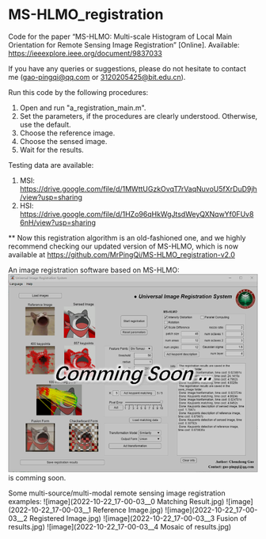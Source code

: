 # MS-HLMO_registration

Code for the paper “MS-HLMO: Multi-scale Histogram of Local Main Orientation for Remote Sensing Image Registration” [Online]. Available: https://ieeexplore.ieee.org/document/9837033

If you have any queries or suggestions, please do not hesitate to contact me (gao-pingqi@qq.com or 3120205425@bit.edu.cn).

Run this code by the following procedures:

1. Open and run "a_registration_main.m".
2. Set the parameters, if the procedures are clearly understood. Otherwise, use the default.
3. Choose the reference image.
4. Choose the sensed image.
5. Wait for the results.


Testing data are available:

1. MSI: https://drive.google.com/file/d/1MWttUGzkOvqT7rVaqNuvoU5fXrDuD9jh/view?usp=sharing
2. HSI: https://drive.google.com/file/d/1HZo96qHkWgJtsdWeyQXNqwYf0FUv86nH/view?usp=sharing

** Now this registration algorithm is an old-fashioned one, and we highly recommend checking our updated version of MS-HLMO, which is now available at https://github.com/MrPingQi/MS-HLMO_registration-v2.0

An image registration software based on MS-HLMO:
![image](soon.jpg)
is comming soon.


Some multi-source/multi-modal remote sensing image registration examples:
![image](2022-10-22_17-00-03__0 Matching Result.jpg) ![image](2022-10-22_17-00-03__1 Reference Image.jpg) ![image](2022-10-22_17-00-03__2 Registered Image.jpg) ![image](2022-10-22_17-00-03__3 Fusion of results.jpg) ![image](2022-10-22_17-00-03__4 Mosaic of results.jpg)
